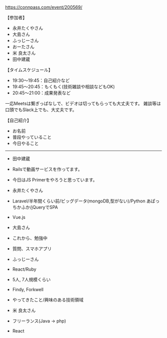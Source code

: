 https://connpass.com/event/200569/

【参加者】
- 永井たくやさん
- 大島さん
- ふっじーさん
- おーたさん
- 米 良太さん
- 田中建蔵

【タイムスケジュール】
- 19:30〜19:45：自己紹介など
- 19:45〜20:45：もくもく(技術雑談や相談などもOK)
- 20:45〜21:00：成果発表など

一応Meetsは繋ぎっぱなしで、ビデオは切ってもらっても大丈夫です。
雑談等は口頭でもSlack上でも、大丈夫です。

【自己紹介】
- お名前
- 普段やっていること
- 今日やること

---

- 田中建蔵
- Railsで動画サービスを作ってます。
- 今日はJS Primerをやろうと思っています。

- 永井たくやさん
- Laravel/半年間くらい前/ビッグデータ(mongoDB,型がない)/Python あぱっちかふか/jQueryでSPA
- Vue.js

- 大島さん
- これから、勉強中
- 質問、スマホアプリ

- ふっじーさん
- React/Ruby
- 5人, 7人規模くらい
- Findy, Forkwell
- やってきたこと/興味のある技術領域

- 米 良太さん
- フリーランス(Java -> php)
- React
